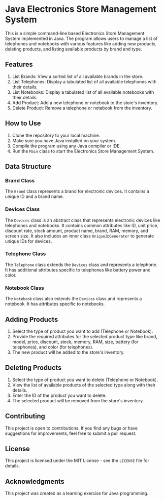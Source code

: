 <h1>Java Electronics Store Management System</h1>
    <p>This is a simple command-line based Electronics Store Management System implemented in Java. The program allows users to manage a list of telephones and notebooks with various features like adding new products, deleting products, and listing available products by brand and type.</p>

   <h2>Features</h2>
   <ol>
        <li>List Brands: View a sorted list of all available brands in the store.</li>
        <li>List Telephones: Display a tabulated list of all available telephones with their details.</li>
        <li>List Notebooks: Display a tabulated list of all available notebooks with their details.</li>
        <li>Add Product: Add a new telephone or notebook to the store's inventory.</li>
        <li>Delete Product: Remove a telephone or notebook from the inventory.</li>
    </ol>

   <h2>How to Use</h2>
   <ol>
        <li>Clone the repository to your local machine.</li>
        <li>Make sure you have Java installed on your system.</li>
        <li>Compile the program using any Java compiler or IDE.</li>
        <li>Run the <code>Main</code> class to start the Electronics Store Management System.</li>
    </ol>

   <h2>Data Structure</h2>
   <h3>Brand Class</h3>
   <p>The <code>Brand</code> class represents a brand for electronic devices. It contains a unique ID and a brand name.</p>

   <h3>Devices Class</h3>
   <p>The <code>Devices</code> class is an abstract class that represents electronic devices like telephones and notebooks. It contains common attributes like ID, unit price, discount rate, stock amount, product name, brand, RAM, memory, and screen size. It also includes an inner class <code>UniqueIDGenerator</code> to generate unique IDs for devices.</p>

   <h3>Telephone Class</h3>
   <p>The <code>Telephone</code> class extends the <code>Devices</code> class and represents a telephone. It has additional attributes specific to telephones like battery power and color.</p>

   <h3>Notebook Class</h3>
   <p>The <code>Notebook</code> class also extends the <code>Devices</code> class and represents a notebook. It has attributes specific to notebooks.</p>

   <h2>Adding Products</h2>
   <ol>
        <li>Select the type of product you want to add (Telephone or Notebook).</li>
        <li>Provide the required attributes for the selected product type like brand, model, price, discount, stock, memory, RAM, size, battery (for telephones), and color (for telephones).</li>
        <li>The new product will be added to the store's inventory.</li>
    </ol>

  <h2>Deleting Products</h2>
   <ol>
        <li>Select the type of product you want to delete (Telephone or Notebook).</li>
        <li>View the list of available products of the selected type along with their details.</li>
        <li>Enter the ID of the product you want to delete.</li>
        <li>The selected product will be removed from the store's inventory.</li>
    </ol>

   <h2>Contributing</h2>
   <p>This project is open to contributions. If you find any bugs or have suggestions for improvements, feel free to submit a pull request.</p>

  <h2>License</h2>
   <p>This project is licensed under the MIT License - see the <code>LICENSE</code> file for details.</p>

   <h2>Acknowledgments</h2>
   <p>This project was created as a learning exercise for Java programming.</p>
